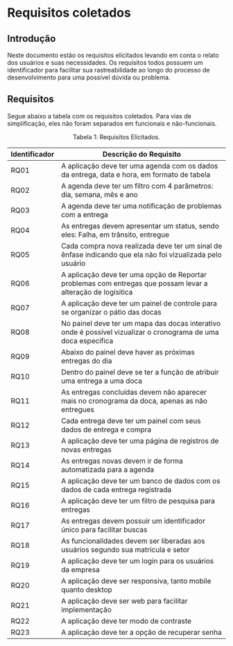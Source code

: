 # Requisitos coletados

## Introdução

Neste documento estão os requisitos elicitados levando em conta o relato dos usuários e suas necessidades. Os requisitos todos possuem um identificador para facilitar sua rastreabilidade ao longo do processo de desenvolvimento para uma possível dúvida ou problema.

## Requisitos

Segue abaixo a tabela com os requisitos coletados. Para vias de simplificação, eles não foram separados em funcionais e não-funcionais.

<center>

Tabela 1: Requisitos Elicitados.

|Identificador|Descrição do Requisito|
|-|-|
|RQ01| A aplicação deve ter uma agenda com os dados da entrega, data e hora, em formato de tabela|
|RQ02| A agenda deve ter um filtro com 4 parâmetros: dia, semana, mês e ano|
|RQ03| A agenda deve ter uma notificação de problemas com a entrega|
|RQ04| As entregas devem apresentar um status, sendo eles: Falha, em trânsito, entregue|
|RQ05| Cada compra nova realizada deve ter um sinal de ênfase indicando que ela não foi vizualizada pelo usuário|
|RQ06| A aplicação deve ter uma opção de Reportar problemas com entregas que possam levar a alteração de logísitica |
|RQ07| A aplicação deve ter um painel de controle para se organizar o pátio das docas|
|RQ08| No painel deve ter um mapa das docas interativo onde é possível vizualizar o cronograma de uma doca específica|
|RQ09| Abaixo do painel deve haver as próximas entregas do dia|
|RQ10| Dentro do painel deve se ter a função de atribuir uma entrega a uma doca|
|RQ11| As entregas concluídas devem não aparecer mais no cronograma da doca, apenas as não entregues|
|RQ12| Cada entrega deve ter um painel com seus dados de entrega e compra|
|RQ13| A aplicação deve ter uma página de registros de novas entregas|
|RQ14| As entregas novas devem ir de forma automatizada para a agenda|
|RQ15| A aplicação deve ter um banco de dados com os dados de cada entrega registrada|
|RQ16| A aplicação deve ter um filtro de pesquisa para entregas|
|RQ17| As entregas devem possuir um identificador único para facilitar buscas|
|RQ18| As funcionalidades devem ser liberadas aos usuários segundo sua matrícula e setor|
|RQ19| A aplicação deve ter um login para os usuários da empresa|
|RQ20| A aplicação deve ser responsiva, tanto mobile quanto desktop|
|RQ21| A aplicação deve ser web para facilitar implementação|
|RQ22| A aplicação deve ter modo de contraste |
|RQ23| A aplicação deve ter a opção de recuperar senha |




</center>